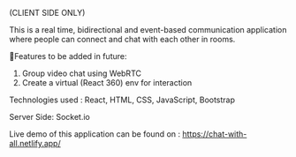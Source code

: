 (CLIENT SIDE ONLY)

This is a real time, bidirectional and event-based communication application where people can connect and chat with each other in rooms.

🌟Features to be added in future:  
1. Group video chat using WebRTC
2. Create a virtual (React 360) env for interaction

Technologies used : React, HTML, CSS, JavaScript, Bootstrap

Server Side: Socket.io

Live demo of this application can be found on : https://chat-with-all.netlify.app/
